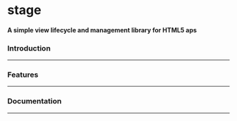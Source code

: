 # stage
#### A simple view lifecycle and management library for HTML5 aps



### Introduction
-----



### Features
-----


### Documentation
-----

